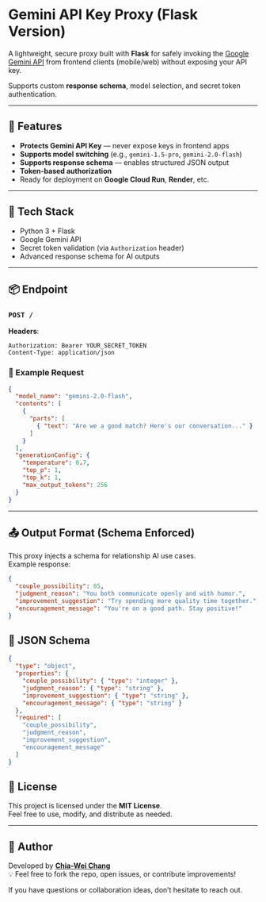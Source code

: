 # Gemini API Key Proxy (Flask Version)

A lightweight, secure proxy built with **Flask** for safely invoking the [Google Gemini API](https://ai.google.dev/) from frontend clients (mobile/web) without exposing your API key.

Supports custom **response schema**, model selection, and secret token authentication.

---

## 🚀 Features

- **Protects Gemini API Key** — never expose keys in frontend apps  
- **Supports model switching** (e.g., `gemini-1.5-pro`, `gemini-2.0-flash`)  
- **Supports response schema** — enables structured JSON output  
- **Token-based authorization**  
- Ready for deployment on **Google Cloud Run**, **Render**, etc.

---

## 🔧 Tech Stack

- Python 3 + Flask
- Google Gemini API 
- Secret token validation (via `Authorization` header)
- Advanced response schema for AI outputs

---
## 📦 Endpoint

### `POST /`  
**Headers**:
```http
Authorization: Bearer YOUR_SECRET_TOKEN
Content-Type: application/json
```

### 📝 Example Request

```json
{
  "model_name": "gemini-2.0-flash",
  "contents": [
    {
      "parts": [
        { "text": "Are we a good match? Here's our conversation..." }
      ]
    }
  ],
  "generationConfig": {
    "temperature": 0.7,
    "top_p": 1,
    "top_k": 1,
    "max_output_tokens": 256
  }
}
```

---

## 📤 Output Format (Schema Enforced)

This proxy injects a schema for relationship AI use cases.  
Example response:

```json
{
  "couple_possibility": 85,
  "judgment_reason": "You both communicate openly and with humor.",
  "improvement_suggestion": "Try spending more quality time together.",
  "encouragement_message": "You're on a good path. Stay positive!"
}
```

## 🎯 JSON Schema
```json
{
  "type": "object",
  "properties": {
    "couple_possibility": { "type": "integer" },
    "judgment_reason": { "type": "string" },
    "improvement_suggestion": { "type": "string" },
    "encouragement_message": { "type": "string" }
  },
  "required": [
    "couple_possibility",
    "judgment_reason",
    "improvement_suggestion",
    "encouragement_message"
  ]
}
```

## 📄 License

This project is licensed under the **MIT License**.  
Feel free to use, modify, and distribute as needed.

---

## 🙋 Author

Developed by **[Chia-Wei Chang](https://github.com/changch223)**  
💡 Feel free to fork the repo, open issues, or contribute improvements!

If you have questions or collaboration ideas, don’t hesitate to reach out.
